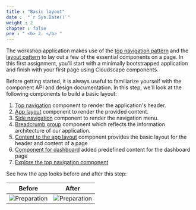 ```yaml
---
title : "Basic layout"
date :  "`r Sys.Date()`" 
weight : 2 
chapter : false
pre : " <b> 2. </b> "
---
```

The workshop application makes use of the [top navigation pattern](https://cloudscape.design/patterns/general/service-navigation/top-navigation/)  and the [layout pattern](https://cloudscape.design/foundation/visual-foundation/layout/)  to lay out a few of the essential components on a page. In this first assignment, you'll start with a minimally bootstrapped application and finish with your first page using Cloudscape components.

Before getting started, it is always useful to familiarize yourself with the component API and design documentation. In this step, we'll look at the following components to build a basic layout:
1. [Top navigation](2-1-top-nav-component/) component to render the application's header.
2. [App layout](2-2-app-layout-component/) component to render the provided content.
3. [Side navigation](2-3-side-nav-to-app-layout/)  component to render the navigation menu.
4. [Breadcrumb group](2-4-breadcrumb-to-app-layout/) component which reflects the information architecture of our application.
5. [Content to the app layout](2-5-content-to-app-layout/) component provides the basic layout for the header and content of a page
6. [Component for dashboard](2-6-explore-component-dashboard/) added predefined content for the dashboard page
7. [Explore the top navigation component](2-7-explore-top-nav-component/) 
   
See how the app looks before and after this step:

|  Before      |   After       |   
| :-------------: | :-------------: |
| ![Preparation](/images/1.png?false&width=90pc) | ![Preparation](/images/0.png?false&width=90pc) |    